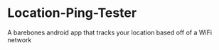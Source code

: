 # Location-Ping-Tester
A barebones android app that tracks your location based off of a WiFi network
